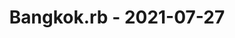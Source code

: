 ---
layout: post
title: Bangkok.rb - 2021-07-27
datetime: '2021-07-27T08:00:00-04:00'
name: Bangkok.rb
external_url: https://www.meetup.com/bangkok-rb/events/277275194/
online_event: false
year_month: 2021-07
---
